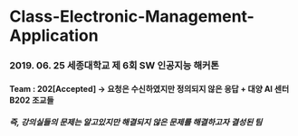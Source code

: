 # Class-Electronic-Management-Application
### 2019. 06. 25 세종대학교 제 6회 SW 인공지능 해커톤

#### Team : 202[Accepted] → 요청은 수신하였지만 정의되지 않은 응답 + 대양 AI 센터 B202 조교들
##### 즉, 강의실들의 문제는 알고있지만 해결되지 않은 문제를 해결하고자 결성된 팀
